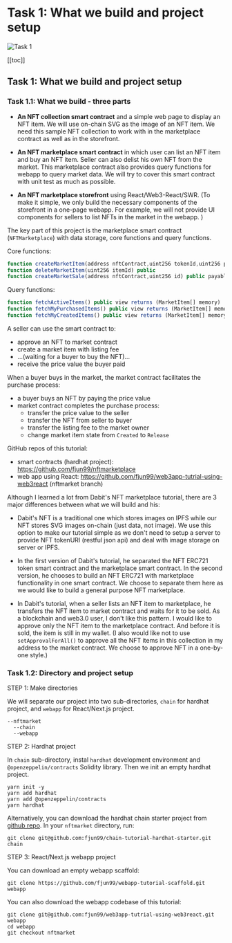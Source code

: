 # Task 1: What we build and project setup

![Task 1](https://dev-to-uploads.s3.amazonaws.com/uploads/articles/hbv1t4ryp10inardglqh.png)
 

[[toc]]


## Task 1: What we build and project setup <a name="task1"></a>

### Task 1.1: What we build - three parts


- **An NFT collection smart contract** and a simple web page to display an NFT item. We will use on-chain SVG as the image of an NFT item. We need this sample NFT collection to work with in the marketplace contract as well as in the storefront.

- **An NFT marketplace smart contract** in which user can list an NFT item and buy an NFT item. Seller can also delist his own NFT from the market. This marketplace contract also provides query functions for webapp to query market data. We will try to cover this smart contract with unit test as much as possible.

- **An NFT marketplace storefront** using React/Web3-React/SWR. (To make it simple, we only build the necessary components of the storefront in a one-page webapp. For example, we will not provide UI components for sellers to list NFTs in the market in the webapp. ) 

The key part of this project is the marketplace smart contract (`NFTMarketplace`) with data storage, core functions and query functions.

Core functions:

``` js
function createMarketItem(address nftContract,uint256 tokenId,uint256 price) payable 
function deleteMarketItem(uint256 itemId) public
function createMarketSale(address nftContract,uint256 id) public payable
```

Query functions:
``` js
function fetchActiveItems() public view returns (MarketItem[] memory) 
function fetchMyPurchasedItems() public view returns (MarketItem[] memory)
function fetchMyCreatedItems() public view returns (MarketItem[] memory) 
```

A seller can use the smart contract to:

- approve an NFT to market contract
- create a market item with listing fee
- ...(waiting for a buyer to buy the NFT)...
- receive the price value the buyer paid

When a buyer buys in the market, the market contract facilitates the purchase process:

- a buyer buys an NFT by paying the price value
- market contract completes the purchase process:
  - transfer the price value to the seller
  - transfer the NFT from seller to buyer
  - transfer the listing fee to the market owner
  - change market item state from `Created` to `Release`

GitHub repos of this tutorial:

- smart contracts (hardhat project): https://github.com/fjun99/nftmarketplace
- web app using React: https://github.com/fjun99/web3app-tutrial-using-web3react (nftmarket branch)

Although I learned a lot from Dabit's NFT marketplace tutorial, there are 3 major differences between what we will build and his: 

- Dabit's NFT is a traditional one which stores images on IPFS while our NFT stores SVG images on-chain (just data, not image). We use this option to make our tutorial simple as we don't need to setup a server to provide NFT tokenURI (restful json api) and deal with image storage on server or IPFS. 
 
- In the first version of Dabit's tutorial, he separated the NFT ERC721 token smart contract and the marketplace smart contract. In the second version, he chooses to build an NFT ERC721 with marketplace functionality in one smart contract. We choose to separate them here as we would like to build a general purpose NFT marketplace.

- In Dabit's tutorial, when a seller lists an NFT item to marketplace, he transfers the NFT item to market contract and waits for it to be sold. As a blockchain and web3.0 user, I don't like this pattern. I would like to approve only the NFT item to the marketplace contract. And before it is sold, the item is still in my wallet. (I also would like not to use `setApprovalForAll()` to approve all the NFT items in this collection in my address to the market contract. We choose to approve NFT in a one-by-one style.)

### Task 1.2: Directory and project setup

STEP 1: Make directories

We will separate our project into two sub-directories, `chain` for hardhat project, and `webapp` for React/Next.js project.

```
--nftmarket
  --chain
  --webapp
```

STEP 2: Hardhat project 

In `chain` sub-directory, instal `hardhat` development environment and `@openzeppelin/contracts` Solidity library. Then we init an empty hardhat project.
```
yarn init -y
yarn add hardhat
yarn add @openzeppelin/contracts
yarn hardhat
```

Alternatively, you can download the hardhat chain starter project from [github repo](https://github.com/fjun99/chain-tutorial-hardhat-starter). In your `nftmarket` directory, run:

```
git clone git@github.com:fjun99/chain-tutorial-hardhat-starter.git chain
```

STEP 3: React/Next.js webapp project

You can download an empty webapp scaffold:

```
git clone https://github.com/fjun99/webapp-tutorial-scaffold.git webapp
```

You can also download the webapp codebase of this tutorial:
```
git clone git@github.com:fjun99/web3app-tutrial-using-web3react.git webapp
cd webapp
git checkout nftmarket
```

